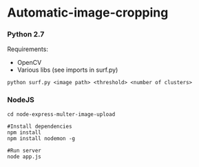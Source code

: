 # Automatic-image-cropping

### Python 2.7
Requirements:
- OpenCV
- Various libs (see imports in surf.py)

```python surf.py <image path> <threshold> <number of clusters>```


### NodeJS
```
cd node-express-multer-image-upload

#Install dependencies
npm install
npm install nodemon -g

#Run server
node app.js
```
